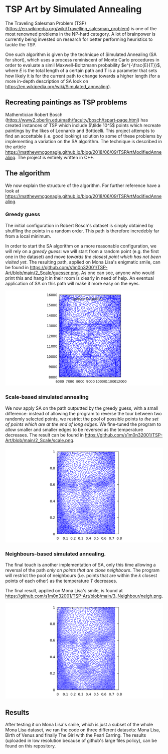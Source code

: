 # TSP Art by Simulated Annealing

The Traveling Salesman Problem (TSP) (https://en.wikipedia.org/wiki/Travelling_salesman_problem) is one of the most renowned problems in the NP-hard category. A lot of brainpower is currently being invested on research for better performing heuristics to tackle the TSP.

One such algorithm is given by the technique of Simulated Annealing (SA for short), which uses a process reminiscent of Monte Carlo procedures in order to evaluate a simil Maxwell-Boltzmann probability $e^{-\frac{E}{T}}$, where $E$ is the total length of a certain path and T is a parameter that sets how likely it is for the current path to change towards a higher length (for a more in-depth description of SA look on https://en.wikipedia.org/wiki/Simulated_annealing).

## Recreating paintings as TSP problems

Mathemtician Robert Bosch (https://www2.oberlin.edu/math/faculty/bosch/tspart-page.html) has created instances of TSP which include $\tilde 10^5$ points which recreate paintings by the likes of Leonardo and Botticelli. This project attempts to find an accettable (i.e. good looking) solution to some of these problems by implementing a variation on the SA algorithm. The technique is described in the article https://matthewmcgonagle.github.io/blog/2018/06/09/TSPArtModifiedAnnealing. The project is entirely written in C++.

## The algorithm
We now explain the structure of the algorithm. For further reference have a look at https://matthewmcgonagle.github.io/blog/2018/06/09/TSPArtModifiedAnnealing.

### Greedy guess

The initial configuration in Robert Bosch's dataset is simply obtained by shuffling the points in a random order. This path is therefore incredebly far from a local minimum.

In order to start the SA algorithm on a more reasonable configuration, we will rely on a *greedy guess*: we will start from a random point (e.g. the first one in the dataset) and move *towards the closest point which has not been visited yet*. The resulting path, applied on Mona Lisa's enigmatic smile, can be found in https://github.com/s1m0n32001/TSP-Art/blob/main/2_Scale/guesser.png. As one can see, anyone who would print this and hang it in their room is clearly in need of help. An eventual application of SA on this path will make it more easy on the eyes.

![](2_Scale/guesser.png)

### Scale-based simulated annealing

We now apply SA on the path outputted by the greedy guess, with a small difference: instead of allowing the program to reverse the tour between two randomly selected points, we restrict the pool of possible points to *the set of points which are at the end of long edges*. We fine-tuned the program to allow smaller and smaller edges to be reversed as the temperature decreases. The result can be found in https://github.com/s1m0n32001/TSP-Art/blob/main/2_Scale/scale.png.

![](2_Scale/scale.png)

### Neighbours-based simulated annealing.
The final touch is another implementation of SA, only this time allowing a reversal of the path *only on points that are close neighbours*. The program will restrict the pool of neighbours (i.e. points that are within the $k$ closest points of each other) as the temperature $T$ decreases. 

The final result, applied on Mona Lisa's smile, is found at https://github.com/s1m0n32001/TSP-Art/blob/main/3_Neighbour/neigh.png.

![](2_Scale/neigh.png)


## Results
After testing it on Mona Lisa's smile, which is just a subset of the whole Mona Lisa dataset, we ran the code on three different datasets: Mona Lisa, Birth of Venus and finally The Girl with the Pearl Earring. The results (uploaded in low resolution because of github's large files policy), can be found on this repository.


